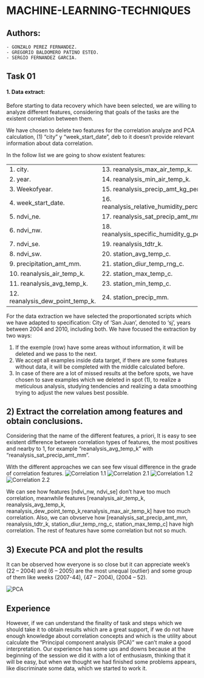 # MACHINE-LEARNING-TECHNIQUES

## Authors:
    - GONZALO PEREZ FERNANDEZ.
    - GREGORIO BALDOMERO PATINO ESTEO.
    - SERGIO FERNANDEZ GARCIA.

## Task 01

#### 1. Data extract:

Before starting to data recovery which have been selected, we are willing to analyze different features, considering that goals of the tasks are the existent correlation between them.

We have chosen to delete two features for the correlation analyze and PCA calculation, (1) “city” y “week_start_date”, deb to it doesn’t provide relevant information about data correlation.

In the follow list we are going to show existent features:

|  |  |
| -- | -- |
| 1. city. | 13. reanalysis_max_air_temp_k. |
| 2. year. | 14. reanalysis_min_air_temp_k. |
| 3. Weekofyear. | 15. reanalysis_precip_amt_kg_per_m2. |
| 4. week_start_date. | 16. reanalysis_relative_humidity_percent. |
| 5. ndvi_ne. | 17. reanalysis_sat_precip_amt_mm. |
| 6. ndvi_nw. | 18. reanalysis_specific_humidity_g_per_kg. |
| 7. ndvi_se. | 19. reanalysis_tdtr_k. |
| 8. ndvi_sw. | 20. station_avg_temp_c. |
| 9. precipitation_amt_mm. | 21. station_diur_temp_rng_c. |
| 10. reanalysis_air_temp_k. | 22. station_max_temp_c. |
| 11. reanalysis_avg_temp_k. | 23. station_min_temp_c. |
| 12. reanalysis_dew_point_temp_k. | 24. station_precip_mm. |

For the data extraction we have selected the proportionated scripts which we have adapted to specification: City of ‘San Juan’, denoted to ‘sj’, years between 2004 and 2010, including both.
We have focused the extraction by two ways:

1. If the exemple (row) have some areas without information, it will be deleted and we pass to the next.
2. We accept all examples inside data target, if there are some features without data, it will be completed with the middle calculated before.
3. In case of there are a lot of missed results at the before spots, we have chosen to save examples which we deleted in spot (1), to realize a meticulous analysis, studying tendencies and realizing a data smoothing trying to adjust the new values best possible.

## 2) Extract the correlation among features and obtain conclusions.

Considering that the name of the different features, a priori, It is easy to see existent difference between correlation types of features, the most positives and nearby to 1, for example “reanalysis_avg_temp_k” with “reanalysis_sat_precip_amt_mm”.

With the different approaches we can see few visual difference in the grade of correlation features.
![Correlation 1.1][1]  ![Correlation 2.1][2]
![Correlation 1.2][3]  ![Correlation 2.2][4]

[1]: https://github.com/grego1201/MACHINE-LEARNING-TECHNIQUES/blob/master/task_01/imges/Correlation_suppresing_empty_data_01.png?raw=true
[2]: https://github.com/grego1201/MACHINE-LEARNING-TECHNIQUES/blob/master/task_01/imges/Correlation_with_arithmetic_means_01.png?raw=true
[3]: https://github.com/grego1201/MACHINE-LEARNING-TECHNIQUES/blob/master/task_01/imges/Correlation_suppresing_empty_data_02.png?raw=true
[4]: https://github.com/grego1201/MACHINE-LEARNING-TECHNIQUES/blob/master/task_01/imges/Correlation_with_arithmetic_means_02.png?raw=true

We can see how features [ndvi_nw, ndvi_se] don’t have too much correlation, meanwhile features [reanalysis_air_temp_k, reanalysis_avg_temp_k, reanalysis_dew_point_temp_k,reanalysis_max_air_temp_k] have too much correlation. Also, we can obvserve how [reanalysis_sat_precip_amt_mm, reanalysis_tdtr_k, station_diur_temp_rng_c, station_max_temp_c] have high correlation. The rest of features have some correlation but not so much.

## 3) Execute PCA and plot the results
It can be observed how everyone is so close but it can appreciate week’s (22 – 2004) and (6 – 2005) are the most unequal (outlier) and some group of them like weeks (2007-44), (47 – 2004), (2004 – 52).

![PCA](https://github.com/grego1201/MACHINE-LEARNING-TECHNIQUES/blob/master/task_01/imges/PCA.png?raw=true)

## Experience
However, if we can understand the finality of task and steps which we should take it to obtain results which are a great support, if we do not have enough knowledge about correlation concepts and which is the utility about calculate the “Principal component analysis (PCA)” we can’t make a good interpretation.
Our experience has some ups and downs because at the beginning of the session we did it with a lot of enthusiasm, thinking that it will be easy, but when we thought we had finished some problems appears, like discriminate some data, which we started to work it.


